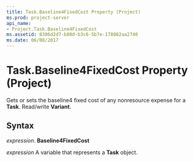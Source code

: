 ```yaml
---
title: Task.Baseline4FixedCost Property (Project)
ms.prod: project-server
api_name:
- Project.Task.Baseline4FixedCost
ms.assetid: 8306d2d7-b80d-b3c6-5b7e-178082aa2740
ms.date: 06/08/2017
---
```



# Task.Baseline4FixedCost Property (Project)

Gets or sets the baseline4 fixed cost of any nonresource expense for a **Task**. Read/write **Variant**.


## Syntax

 _expression_. **Baseline4FixedCost**

 _expression_ A variable that represents a **Task** object.


